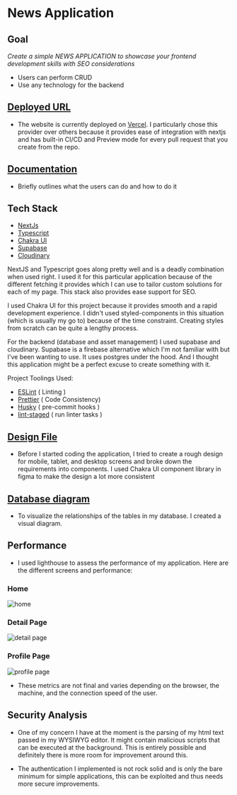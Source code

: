 # News Application

## Goal

_Create a simple NEWS APPLICATION to showcase your frontend development skills with SEO considerations_

-   Users can perform CRUD
-   Use any technology for the backend

## [Deployed URL](https://news-app-rho-ten.vercel.app/)

-   The website is currently deployed on [Vercel](https://vercel.com/). I particularly chose this provider over others because it provides ease of integration with nextjs and has built-in CI/CD and Preview mode for every pull request that you create from the repo.

## [Documentation](https://www.notion.so/Documentation-4edbda7feacb49ef83d6a14e631370d6)

-   Briefly outlines what the users can do and how to do it

## Tech Stack

-   [NextJs](https://nextjs.org/)
-   [Typescript](https://www.typescriptlang.org/)
-   [Chakra UI](https://chakra-ui.com/)
-   [Supabase](https://supabase.com/)
-   [Cloudinary](https://cloudinary.com/)

NextJS and Typescript goes along pretty well and is a deadly combination when used right. I used it for this particular application because of the different fetching it provides which I can use to tailor custom solutions for each of my page. This stack also provides ease support for SEO.

I used Chakra UI for this project because it provides smooth and a rapid development experience. I didn't used styled-components in this situation (which is usually my go to) because of the time constraint. Creating styles from scratch can be quite a lengthy process.

For the backend (database and asset management) I used supabase and cloudinary. Supabase is a firebase alternative which I'm not familiar with but I've been wanting to use. It uses postgres under the hood. And I thought this application might be a perfect excuse to create something with it.

Project Toolings Used:

-   [ESLint](https://eslint.org/) ( Linting )
-   [Prettier](https://prettier.io/) ( Code Consistency)
-   [Husky](https://typicode.github.io/husky/#/) ( pre-commit hooks )
-   [lint-staged](https://github.com/okonet/lint-staged) ( run linter tasks )

## [Design File](<https://www.figma.com/file/r50L1Eex0canW5fiAGCug5/Chakra-UI-Figma-Kit-(Community)?node-id=822%3A9256>)

-   Before I started coding the application, I tried to create a rough design for mobile, tablet, and desktop screens and broke down the requirements into components. I used Chakra UI component library in figma to make the design a lot more consistent

## [Database diagram](https://dbdiagram.io/d/6212ddd6485e433543e778e8)

-   To visualize the relationships of the tables in my database. I created a visual diagram.

## Performance

-   I used lighthouse to assess the performance of my application. Here are the different screens and performance:

### **Home**

![home](https://res.cloudinary.com/dlfecpmkj/image/upload/v1645406788/bvt8vgtsgpkzs3ne5x6u.png)

### **Detail Page**

![detail page](https://res.cloudinary.com/dlfecpmkj/image/upload/v1645407191/zkwtg14ra4umlujiislq.png)

### **Profile Page**

![profile page](https://res.cloudinary.com/dlfecpmkj/image/upload/v1645408319/lomxnryov45lzaqzbamr.png)

-   These metrics are not final and varies depending on the browser, the machine, and the connection speed of the user.

## Security Analysis

-   One of my concern I have at the moment is the parsing of my html text passed in my WYSIWYG editor. It might contain malicious scripts that can be executed at the background. This is entirely possible and definitely there is more room for improvement around this.

-   The authentication I implemented is not rock solid and is only the bare minimum for simple applications, this can be exploited and thus needs more secure improvements.
